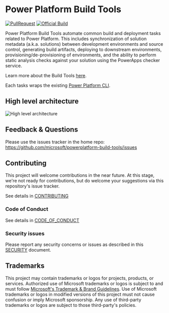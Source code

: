 # Power Platform Build Tools

[![PullRequest](https://github.com/microsoft/powerplatform-build-tools/actions/workflows/PullRequest.yml/badge.svg)](https://github.com/microsoft/powerplatform-build-tools/actions/workflows/PullRequest.yml)
[![Official Build](https://dev.azure.com/dynamicscrm/OneCRM/_apis/build/status/DPX-Tools/powerplatform-build-tools%20Official%20Build?branchName=main)](https://dev.azure.com/dynamicscrm/OneCRM/_build/latest?definitionId=15006&branchName=main)

Power Platform Build Tools automate common build and deployment tasks related to Power Platform.
This includes synchronization of solution metadata (a.k.a. solutions) between development environments and source control,
generating build artifacts, deploying to downstream environments, provisioning/de-provisioning of environments,
and the ability to perform static analysis checks against your solution using the PowerApps checker service.

Learn more about the Build Tools [here](https://aka.ms/buildtoolsdoc).

Each tasks wraps the existing [Power Platform CLI](https://aka.ms/PowerPlatformCLI).

## High level architecture

![High level architecture](docs/architecture.png)

## Feedback & Questions

Please use the issues tracker in the home repo: <https://github.com/microsoft/powerplatform-build-tools/issues>

## Contributing

This project will welcome contributions in the near future. At this stage, we're not ready for contributions,
but do welcome your suggestions via this repository's issue tracker.

See details in [CONTRIBUTING](CONTRIBUTING.md)

### Code of Conduct

See details in [CODE_OF_CONDUCT](CODE_OF_CONDUCT.md)

### Security issues

Please report any security concerns or issues as described in this [SECURITY](SECURITY.md) document.

## Trademarks

This project may contain trademarks or logos for projects, products, or services. Authorized use of Microsoft
trademarks or logos is subject to and must follow [Microsoft's Trademark & Brand Guidelines](https://www.microsoft.com/en-us/legal/intellectualproperty/trademarks/usage/general).
Use of Microsoft trademarks or logos in modified versions of this project
must not cause confusion or imply Microsoft sponsorship.
Any use of third-party trademarks or logos are subject to those third-party's policies.

